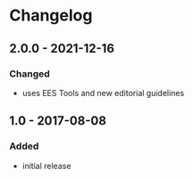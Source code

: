 # Changelog

## 2.0.0 - 2021-12-16

### Changed

- uses EES Tools and new editorial guidelines


## 1.0 - 2017-08-08

### Added

- initial release
